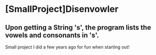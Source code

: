 # [SmallProject]Disenvowler
## Upon getting a String 's', the program lists the vowels and consonants in 's'.


Small project I did a few years ago for fun when starting out!
